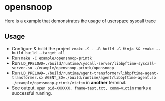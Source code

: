 # opensnoop

Here is a example that demonstrates the usage of userspace syscall trace

## Usage
- Configure & build the project `cmake -S . -B build -G Ninja && cmake --build build --target all`
- Run `make -C example/opensnoop-printk`
- Run `LD_PRELOAD=./build/runtime/syscall-server/libbpftime-syscall-server.so ./example/opensnoop-printk/opensnoop`
- Run `LD_PRELOAD=./build/runtime/agent-transformer/libbpftime-agent-transformer.so AGENT_SO=./build/runtime/agent/libbpftime-agent.so ./example/opensnoop-printk/victim` in **another** terminal.
- See output. `open pid=XXXXXX, fname=test.txt, comm=victim` marks a successful running.
